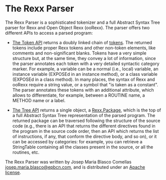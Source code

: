 # The Rexx Parser

The Rexx Parser is a sophisticated tokenizer and a full Abstract Syntax Tree parser 
for Rexx and Open Object Rexx (ooRexx). The parser offers two different APIs to access a parsed program:

* [The Token API](TokenAPI.md) returns a doubly linked chain of [tokens](Token.md).
  The returned tokens include proper Rexx tokens and other non-token elements, like comments
  and non-significant blanks. Tokens have a very simple structure but, at the same time,
  they convey a lot of information, since the parser annotates each token with a very
  detailed syntactic category marker. For example, a variable can be a normal (i.e.,
  local) variable, an instance variable (EXPOSEd in an instance method), or a class
  variable (EXPOSEd in a class method). In many places, the syntax of Rexx and ooRexx
  require a string value, or a symbol that "is taken as a constant". The parser
  annotates these tokens with an additional attribute, which allows to differentiate,
  for example, between a ROUTINE name, a METHOD name or a label.

* [The Tree API](TreeAPI.md) returns a single object, a [Rexx.Package](classes/Rexx.Package.md),
  which is the top of a full Abstract Syntax Tree representation of the parsed program.
  The returned package can be traversed following the structure of the source code (e.g.,
  there is an API that returns the different directives found in the program in the
  source code order, then an API which returns the list of instructions, if any, that
  conform the directive body, and so on), or it can be accessed by categories: for example,
  you can retrieve a StringTable containing all the classes present in the source,
  or all the routines, etc.

The Rexx Parser was written by Josep Maria Blasco Comellas <josep.maria.blasco@epbcn.com>,
and is distributed under an [Apache license](LICENSE).
